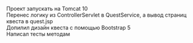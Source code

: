 Проект запускать на Tomcat 10  
Перенес логику из ControllerServlet в QuestService, а вывод страниц квеста в quest.jsp  
Допилил дизайн квеста с помощью Bootstrap 5  
Написал тесты методам
